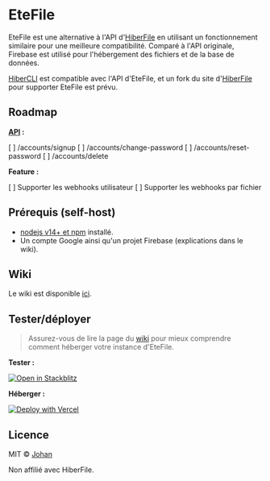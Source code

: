 # EteFile

EteFile est une alternative à l'API d'[HiberFile](https://github.com/HiberFile/HiberAPI) en utilisant un fonctionnement similaire pour une meilleure compatibilité. Comparé à l'API originale, Firebase est utilisé pour l'hébergement des fichiers et de la base de données.

[HiberCLI](https://github.com/johan-perso/hibercli) est compatible avec l'API d'EteFile, et un fork du site d'[HiberFile](https://github.com/HiberFile/hiberfile) pour supporter EteFile est prévu.


## Roadmap

**[API](https://api.hiberfile.com/documentation) :**

[ ] /accounts/signup
[ ] /accounts/change-password
[ ] /accounts/reset-password
[ ] /accounts/delete

**Feature :**

[ ] Supporter les webhooks utilisateur
[ ] Supporter les webhooks par fichier


## Prérequis (self-host)

* [nodejs v14+ et npm](https://nodejs.org) installé.
* Un compte Google ainsi qu'un projet Firebase (explications dans le wiki).


## Wiki

Le wiki est disponible [ici](https://github.com/johan-perso/etefile-api/wiki).


## Tester/déployer

> Assurez-vous de lire la page du [wiki](https://github.com/johan-perso/etefile-api/wiki/H%C3%A9berger) pour mieux comprendre comment héberger votre instance d'EteFile.

**Tester :**

[![Open in Stackblitz](https://developer.stackblitz.com/img/open_in_stackblitz.svg)](https://stackblitz.com/github/johan-perso/etefile)

**Héberger :**

[![Deploy with Vercel](https://vercel.com/button)](https://vercel.com/new/clone?repository-url=https%3A%2F%2Fgithub.com%2Fjohan-perso%2Fetefile&env=FIREBASE_API_KEY,FIREBASE_AUTH_DOMAIN,FIREBASE_DATABASE_URL,FIREBASE_ID_PROJECT,FIREBASE_STORAGE_BUCKET,USER_EMAIL,USER_PASSWORD,ADMIN_EMAIL,ADMIN_PASSWORD,ETEFILE_CONNECTION_REQUIRED_TO_UPLOAD&envDescription=Vous%20pouvez%20d%C3%A9finir%20certaines%20variables%20pour%20modifier%20le%20comportement%20d'EteFile&envLink=https%3A%2F%2Fgithub.com%2Fjohan-perso%2Fetefile%2Fwiki%2FVariables&project-name=etefile&repo-name=etefile)


## Licence

MIT © [Johan](https://johanstickman.com)

Non affilié avec HiberFile.
